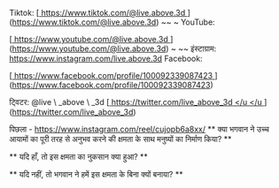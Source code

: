 Tiktok:
[<u> https://www.tiktok.com/@live.above.3d </u>] (https://www.tiktok.com/@live.above.3d) ~~ ~ YouTube:

[<u> https://www.youtube.com/@live.above.3d </u>] (https://www.youtube.com/@live.above.3d) ~ ~~ इंस्टाग्राम: <https://www.instagram.com/live.above.3d>
Facebook:

[<u> https://www.facebook.com/profile/100092339087423 </u> ] (https://www.facebook.com/profile/100092339087423)

ट्विटर: @live \ _above \ _3d
[<u> https://twitter.com/live_above_3d </u </u </u >] (https://twitter.com/live_above_3d)

पिछला - https://www.instagram.com/reel/cujopb6a8xx/
** क्या भगवान ने उच्च आयामों का पूरी तरह से अनुभव करने की क्षमता के साथ मनुष्यों का निर्माण किया? **

** यदि हाँ, तो इस क्षमता का नुकसान क्या हुआ? **

** यदि नहीं, तो भगवान ने हमें इस क्षमता के बिना क्यों बनाया? **

